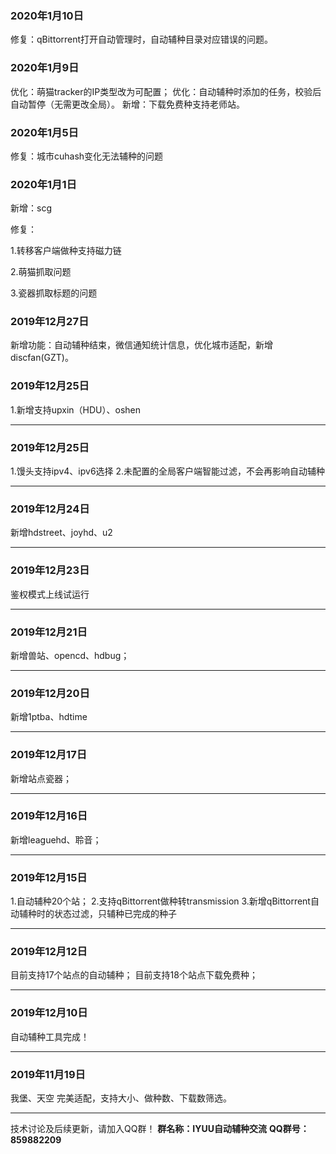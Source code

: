### 2020年1月10日

修复：qBittorrent打开自动管理时，自动辅种目录对应错误的问题。

### 2020年1月9日

优化：萌猫tracker的IP类型改为可配置；
优化：自动辅种时添加的任务，校验后自动暂停（无需更改全局）。
新增：下载免费种支持老师站。

### 2020年1月5日

修复：城市cuhash变化无法辅种的问题

### 2020年1月1日

新增：scg

修复：

1.转移客户端做种支持磁力链

2.萌猫抓取问题

3.瓷器抓取标题的问题

### 2019年12月27日

新增功能：自动辅种结束，微信通知统计信息，优化城市适配，新增discfan(GZT)。

### 2019年12月25日

1.新增支持upxin（HDU）、oshen

------

### 2019年12月25日
1.馒头支持ipv4、ipv6选择
2.未配置的全局客户端智能过滤，不会再影响自动辅种

------

### 2019年12月24日
新增hdstreet、joyhd、u2

------

### 2019年12月23日
鉴权模式上线试运行

------

### 2019年12月21日

新增兽站、opencd、hdbug；

------

### 2019年12月20日

新增1ptba、hdtime

------

### 2019年12月17日

新增站点瓷器；

------

### 2019年12月16日

新增leaguehd、聆音；

------

### 2019年12月15日

1.自动辅种20个站；
2.支持qBittorrent做种转transmission
3.新增qBittorrent自动辅种时的状态过滤，只辅种已完成的种子

------

### 2019年12月12日

目前支持17个站点的自动辅种；
目前支持18个站点下载免费种；

------

### 2019年12月10日

自动辅种工具完成！

------

### 2019年11月19日

我堡、天空 完美适配，支持大小、做种数、下载数筛选。

------

技术讨论及后续更新，请加入QQ群！
**群名称：IYUU自动辅种交流**
**QQ群号：859882209**